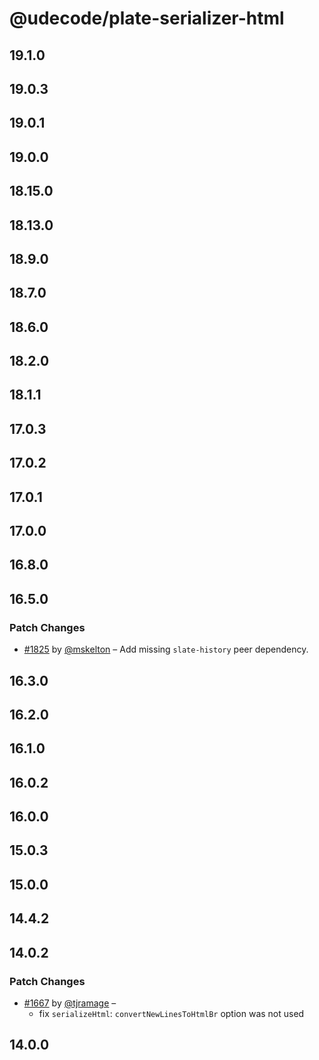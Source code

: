 # @udecode/plate-serializer-html

## 19.1.0

## 19.0.3

## 19.0.1

## 19.0.0

## 18.15.0

## 18.13.0

## 18.9.0

## 18.7.0

## 18.6.0

## 18.2.0

## 18.1.1

## 17.0.3

## 17.0.2

## 17.0.1

## 17.0.0

## 16.8.0

## 16.5.0

### Patch Changes

- [#1825](https://github.com/udecode/plate/pull/1825) by [@mskelton](https://github.com/mskelton) – Add missing `slate-history` peer dependency.

## 16.3.0

## 16.2.0

## 16.1.0

## 16.0.2

## 16.0.0

## 15.0.3

## 15.0.0

## 14.4.2

## 14.0.2

### Patch Changes

- [#1667](https://github.com/udecode/plate/pull/1667) by [@tjramage](https://github.com/tjramage) –
  - fix `serializeHtml`: `convertNewLinesToHtmlBr` option was not used

## 14.0.0
